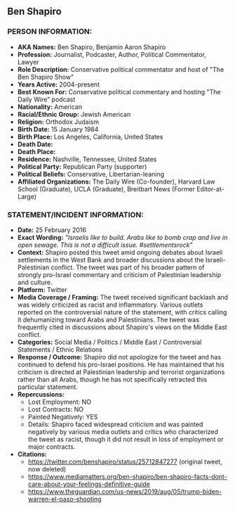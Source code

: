 ## Ben Shapiro

### PERSON INFORMATION:
- **AKA Names:** Ben Shapiro, Benjamin Aaron Shapiro
- **Profession:** Journalist, Podcaster, Author, Political Commentator, Lawyer
- **Role Description:** Conservative political commentator and host of "The Ben Shapiro Show"
- **Years Active:** 2004-present
- **Best Known For:** Conservative political commentary and hosting "The Daily Wire" podcast
- **Nationality:** American
- **Racial/Ethnic Group:** Jewish American
- **Religion:** Orthodox Judaism
- **Birth Date:** 15 January 1984
- **Birth Place:** Los Angeles, California, United States
- **Death Date:** 
- **Death Place:** 
- **Residence:** Nashville, Tennessee, United States
- **Political Party:** Republican Party (supporter)
- **Political Beliefs:** Conservative, Libertarian-leaning
- **Affiliated Organizations:** The Daily Wire (Co-founder), Harvard Law School (Graduate), UCLA (Graduate), Breitbart News (Former Editor-at-Large)

### STATEMENT/INCIDENT INFORMATION:
- **Date:** 25 February 2016
- **Exact Wording:** *"Israelis like to build. Arabs like to bomb crap and live in open sewage. This is not a difficult issue. #settlementsrock"*
- **Context:** Shapiro posted this tweet amid ongoing debates about Israeli settlements in the West Bank and broader discussions about the Israeli-Palestinian conflict. The tweet was part of his broader pattern of strongly pro-Israel commentary and criticism of Palestinian leadership and culture.
- **Platform:** Twitter
- **Media Coverage / Framing:** The tweet received significant backlash and was widely criticized as racist and inflammatory. Various outlets reported on the controversial nature of the statement, with critics calling it dehumanizing toward Arabs and Palestinians. The tweet was frequently cited in discussions about Shapiro's views on the Middle East conflict.
- **Categories:** Social Media / Politics / Middle East / Controversial Statements / Ethnic Relations
- **Response / Outcome:** Shapiro did not apologize for the tweet and has continued to defend his pro-Israel positions. He has maintained that his criticism is directed at Palestinian leadership and terrorist organizations rather than all Arabs, though he has not specifically retracted this particular statement.
- **Repercussions:**
  - Lost Employment: NO
  - Lost Contracts: NO
  - Painted Negatively: YES
  - Details: Shapiro faced widespread criticism and was painted negatively by various media outlets and critics who characterized the tweet as racist, though it did not result in loss of employment or major contracts.
- **Citations:** 
  - https://twitter.com/benshapiro/status/25712847277 (original tweet, now deleted)
  - https://www.mediamatters.org/ben-shapiro/ben-shapiro-facts-dont-care-about-your-feelings-definitive-guide
  - https://www.theguardian.com/us-news/2019/aug/05/trump-biden-warren-el-paso-shooting